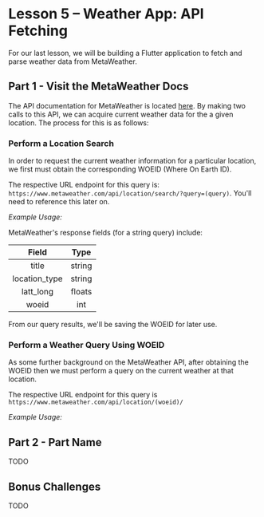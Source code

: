 # Lesson 5 – Weather App: API Fetching
For our last lesson, we will be building a Flutter application to fetch and parse weather data from MetaWeather.

## Part 1 - Visit the MetaWeather Docs
The API documentation for MetaWeather is located [here](https://www.metaweather.com/api/).  By making two calls to this API, we can acquire current weather data for the a given location.  The process for this is as follows:

### Perform a Location Search
In order to request the current weather information for a particular location, we first must obtain the corresponding WOEID (Where On Earth ID).

The respective URL endpoint for this query is: `https://www.metaweather.com/api/location/search/?query=(query)`.  You'll need to reference this later on.

*Example Usage:* [](https://www.metaweather.com/api/location/search/?query=los%20angeles)

MetaWeather's response fields (for a string query) include:

| Field        | Type  |
|:------------:|:-----:|
| title        | string|
| location_type| string|
| latt_long    | floats|
| woeid        | int   |

From our query results, we'll be saving the WOEID for later use.

### Perform a Weather Query Using WOEID
As some further background on the MetaWeather API, after obtaining the WOEID then we must perform a query on the current weather at that location.

The respective URL endpoint for this query is `https://www.metaweather.com/api/location/(woeid)/`

*Example Usage:* [](https://www.metaweather.com/api/location/2487956/)

## Part 2 - Part Name
TODO

## Bonus Challenges
TODO
